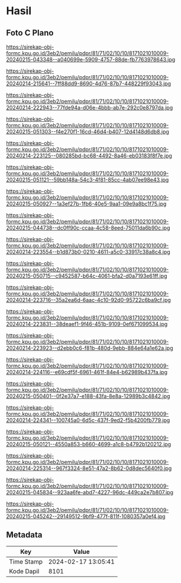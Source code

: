 # Hasil

## Foto C Plano

https://sirekap-obj-formc.kpu.go.id/3eb2/pemilu/pdpr/81/71/02/10/10/8171021010009-20240215-043348--a040699e-5909-4757-88de-fb7763978643.jpg

https://sirekap-obj-formc.kpu.go.id/3eb2/pemilu/pdpr/81/71/02/10/10/8171021010009-20240214-215641--7ff88dd9-8690-4d76-87b7-448229f93043.jpg

https://sirekap-obj-formc.kpu.go.id/3eb2/pemilu/pdpr/81/71/02/10/10/8171021010009-20240214-222943--77fde94a-d06e-4bbb-ab7e-292c0e8797da.jpg

https://sirekap-obj-formc.kpu.go.id/3eb2/pemilu/pdpr/81/71/02/10/10/8171021010009-20240215-051303--f4e270f1-16cd-46d4-b407-12d4148d6db8.jpg

https://sirekap-obj-formc.kpu.go.id/3eb2/pemilu/pdpr/81/71/02/10/10/8171021010009-20240214-223125--080285bd-bc68-4492-8a46-eb03183f8f7e.jpg

https://sirekap-obj-formc.kpu.go.id/3eb2/pemilu/pdpr/81/71/02/10/10/8171021010009-20240215-051121--59bb148a-54c3-4f81-85cc-4ab07ee98e43.jpg

https://sirekap-obj-formc.kpu.go.id/3eb2/pemilu/pdpr/81/71/02/10/10/8171021010009-20240215-050927--1a3ef27b-1fb6-40e5-9aa1-09e9a8bc1f75.jpg

https://sirekap-obj-formc.kpu.go.id/3eb2/pemilu/pdpr/81/71/02/10/10/8171021010009-20240215-044738--dc0ff90c-ccaa-4c58-8eed-75011da6b90c.jpg

https://sirekap-obj-formc.kpu.go.id/3eb2/pemilu/pdpr/81/71/02/10/10/8171021010009-20240214-223554--b1d873b0-0210-4611-a5c0-33917c38a8c4.jpg

https://sirekap-obj-formc.kpu.go.id/3eb2/pemilu/pdpr/81/71/02/10/10/8171021010009-20240215-050715--c9452587-b64c-4061-bfa2-d0a7193e61ff.jpg

https://sirekap-obj-formc.kpu.go.id/3eb2/pemilu/pdpr/81/71/02/10/10/8171021010009-20240214-223716--35a2ea6d-6aac-4c10-92d0-95722c6ba9cf.jpg

https://sirekap-obj-formc.kpu.go.id/3eb2/pemilu/pdpr/81/71/02/10/10/8171021010009-20240214-223831--38deaef1-9f46-451b-9109-0ef671099534.jpg

https://sirekap-obj-formc.kpu.go.id/3eb2/pemilu/pdpr/81/71/02/10/10/8171021010009-20240214-223923--d2ebb0c6-f81b-480d-9ebb-884e64a1e62a.jpg

https://sirekap-obj-formc.kpu.go.id/3eb2/pemilu/pdpr/81/71/02/10/10/8171021010009-20240214-224116--e69cdf5f-6961-461f-84e4-b62989b437fa.jpg

https://sirekap-obj-formc.kpu.go.id/3eb2/pemilu/pdpr/81/71/02/10/10/8171021010009-20240215-050401--0f2e37a7-e188-43fa-8e8a-12989b3c4842.jpg

https://sirekap-obj-formc.kpu.go.id/3eb2/pemilu/pdpr/81/71/02/10/10/8171021010009-20240214-224341--100745a0-6d5c-437f-9ed2-f5b4200fb779.jpg

https://sirekap-obj-formc.kpu.go.id/3eb2/pemilu/pdpr/81/71/02/10/10/8171021010009-20240215-050121--4550a853-b660-4699-a1c8-b4792b120212.jpg

https://sirekap-obj-formc.kpu.go.id/3eb2/pemilu/pdpr/81/71/02/10/10/8171021010009-20240214-225314--967f3324-8e51-47a2-8b62-0d8dec5640f0.jpg

https://sirekap-obj-formc.kpu.go.id/3eb2/pemilu/pdpr/81/71/02/10/10/8171021010009-20240215-045834--923aa6fe-abd7-4227-96dc-449ca2e7b807.jpg

https://sirekap-obj-formc.kpu.go.id/3eb2/pemilu/pdpr/81/71/02/10/10/8171021010009-20240215-045242--29149512-9bf9-477f-811f-1080357a0ef4.jpg


## Metadata

| Key        | Value               |
| ---------- | ------------------- |
| Time Stamp | 2024-02-17 13:05:41 |
| Kode Dapil | 8101                |



